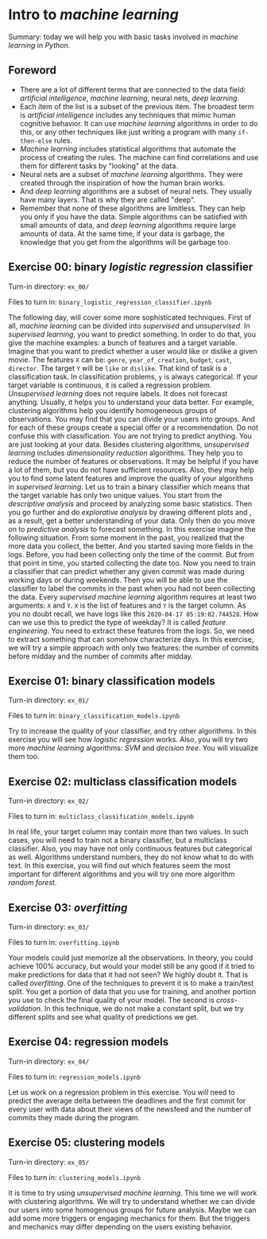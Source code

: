 # Intro to *machine learning*

Summary: today we will help you with basic tasks involved in *machine learning*
in *Python*.

## Foreword

* There are a lot of different terms that are connected to the data field:
  *artificial intelligence*, *machine learning*, neural nets, *deep learning*.
* Each item of the list is a subset of the previous item.
  The broadest term is *artificial intelligence* includes any techniques that
  mimic human cognitive behavior.
  It can use *machine learning* algorithms in order to do this, or any other
  techniques like just writing a program with many `if-then-else` rules.
* *Machine learning* includes statistical algorithms that automate the process
  of creating the rules.
  The machine can find correlations and use them for different tasks by
  "looking" at the data.
* Neural nets are a subset of *machine learning* algorithms.
  They were created through the inspiration of how the human brain works.
* And *deep learning* algorithms are a subset of neural nets.
  They usually have many layers.
  That is why they are called "deep".
* Remember that none of these algorithms are limitless.
  They can help you only if you have the data.
  Simple algorithms can be satisfied with small amounts of data, and *deep*
  *learning* algorithms require large amounts of data.
  At the same time, if your data is garbage, the knowledge that you get from the
  algorithms will be garbage too.

## Exercise 00: binary *logistic regression* classifier

Turn-in directory: `ex_00/`

Files to turn in: `binary_logistic_regression_classifier.ipynb`

The following day, will cover some more sophisticated techniques.
First of all, *machine learning* can be divided into *supervised* and
*unsupervised*.
In *supervised learning*, you want to predict something.
In order to do that, you give the machine examples: a bunch of features and a
target variable.
Imagine that you want to predict whether a user would like or dislike a given
movie.
The features `X` can be: `genre`, `year_of_creation`, `budget`, `cast`,
`director`.
The target `Y` will be `like` or `dislike`.
That kind of task is a classification task.
In classification problems, `y` is always categorical.
If your target variable is continuous, it is called a regression problem.
*Unsupervised learning* does not require labels.
It does not forecast anything.
Usually, it helps you to understand your data better.
For example, clustering algorithms help you identify homogeneous groups of
observations.
You may find that you can divide your users into groups.
And for each of these groups create a special offer or a recommendation.
Do not confuse this with classification.
You are not trying to predict anything.
You are just looking at your data.
Besides clustering algorithms, *unsupervised learning* includes *dimensionality*
*reduction* algorithms.
They help you to reduce the number of features or observations.
It may be helpful if you have a lot of them, but you do not have sufficient
resources.
Also, they may help you to find some latent features and improve the quality of
your algorithms in *supervised learning*.
Let us to train a binary classifier which means that the target variable has
only two unique values.
You start from the *descriptive analysis* and proceed by analyzing some basic
statistics.
Then you go further and do *explorative analysis* by drawing different plots and
, as a result, get a better understanding of your data.
Only then do you move on to *predictive analysis* to forecast something.
In this exercise imagine the following situation.
From some moment in the past, you realized that the more data you collect, the
better.
And you started saving more fields in the logs.
Before, you had been collecting only the time of the commit.
But from that point in time, you started collecting the date too.
Now you need to train a classifier that can predict whether any given commit was
made during working days or during weekends.
Then you will be able to use the classifier to label the commits in the past
when you had not been collecting the data.
Every *supervised machine learning* algorithm requires at least two arguments:
`X` and `Y`.
`X` is the list of features and `Y` is the target column.
As you no doubt recall, we have logs like this `2020-04-17 05:19:02.744528`.
How can we use this to predict the type of weekday?
It is called *feature engineering*.
You need to extract these features from the logs.
So, we need to extract something that can somehow characterize days.
In this exercise, we will try a simple approach with only two features: the
number of commits before midday and the number of commits after midday.

## Exercise 01: binary classification models

Turn-in directory: `ex_01/`

Files to turn in: `binary_classification_models.ipynb`

Try to increase the quality of your classifier, and try other algorithms.
In this exercise you will see how *logistic regression* works.
Also, you will try two more *machine learning* algorithms: *SVM* and *decision*
*tree*.
You will visualize them too.

## Exercise 02: multiclass classification models

Turn-in directory: `ex_02/`

Files to turn in: `multiclass_classification_models.ipynb`

In real life, your target column may contain more than two values.
In such cases, you will need to train not a binary classifier, but a multiclass
classifier.
Also, you may have not only continuous features but categorical as well.
Algorithms understand numbers, they do not know what to do with text.
In this exercise, you will find out which features seem the most important for
different algorithms and you will try one more algorithm *random forest*.

## Exercise 03: *overfitting*

Turn-in directory: `ex_03/`

Files to turn in: `overfitting.ipynb`

Your models could just memorize all the observations.
In theory, you could achieve 100% accuracy, but would your model still be any
good if it tried to make predictions for data that it had not seen?
We highly doubt it.
That is called *overfitting*.
One of the techniques to prevent it is to make a train/test split.
You get a portion of data that you use for training, and another portion you use
to check the final quality of your model.
The second is *cross-validation*.
In this technique, we do not make a constant split, but we try different splits
and see what quality of predictions we get.

## Exercise 04: regression models

Turn-in directory: `ex_04/`

Files to turn in: `regression_models.ipynb`

Let us work on a regression problem in this exercise.
You will need to predict the average delta between the deadlines and the first
commit for every user with data about their views of the newsfeed and the number
of commits they made during the program.

## Exercise 05: clustering models

Turn-in directory: `ex_05/`

Files to turn in: `clustering_models.ipynb`

It is time to try using *unsupervised machine learning*.
This time we will work with clustering algorithms.
We will try to understand whether we can divide our users into some homogenous
groups for future analysis.
Maybe we can add some more triggers or engaging mechanics for them.
But the triggers and mechanics may differ depending on the users existing
behavior.
